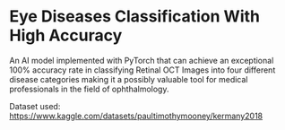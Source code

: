 # Eye Diseases Classification With High Accuracy

An AI model implemented with PyTorch that can achieve an exceptional 100% accuracy rate in classifying Retinal OCT Images into four different disease categories making it a possibly valuable tool for medical professionals in the field of ophthalmology.

Dataset used: https://www.kaggle.com/datasets/paultimothymooney/kermany2018
